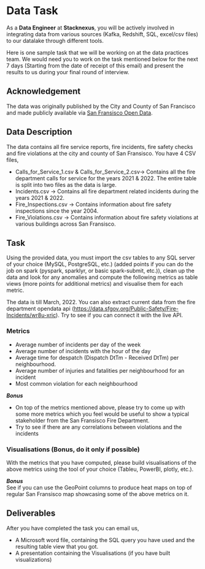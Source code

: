 # Data Task

As a **Data Engineer** at **Stacknexus**, you will be actively involved in integrating data from various sources (Kafka, Redshift, SQL, excel/csv files) to our datalake through different tools.

Here is one sample task that we will be working on at the data practices team. We would need you to work on the task mentioned below for the next 7 days (Starting from the date of receipt of this email) and present the results to us during your final round of interview.

## Acknowledgement

The data was originally published by the City and County of San Francisco and made publicly available
via [San Fransisco Open Data](https://data.sfgov.org/).

## Data Description
The data contains all fire service reports, fire incidents, fire safety checks and fire violations at the city and county of San Fransisco. You have 4 CSV files,

* Calls_for_Service_1.csv & Calls_for_Service_2.csv-> Contains all the fire department calls for service for the years 2021 & 2022. The entire table is split into two files as the data is large.
* Incidents.csv -> Contains all fire department related incidents during the years 2021 & 2022.
* Fire_Inspections.csv -> Contains information about fire safety inspections since the year 2004.
* Fire_Violations.csv -> Contains information about fire safety violations at various buildings across San Fransisco.


## Task

Using the provided data, you must import the csv tables to any SQL server of your choice (MySQL, PostgreSQL, etc.) (added points if you can do the job on spark (pyspark, sparklyr, or basic spark-submit, etc.)), clean up the data and look for any anomalies and compute the following metrics as table views (more points for additional metrics) and visualise them for each metric.

The data is till March, 2022. You can also extract current data from the fire department opendata api (https://data.sfgov.org/Public-Safety/Fire-Incidents/wr8u-xric). Try to see if you can connect it with the live API.

### Metrics

* Average number of incidents per day of the week
* Average number of incidents with the hour of the day
* Average time for despatch (Dispatch DtTm - Received DtTm) per neighbourhood.
* Average number of injuries and fatalities per neighbourhood for an incident
* Most common violation for each neighbourhood

***Bonus***
* On top of the metrics mentioned above, please try to come up with some more metrics which you feel would be useful to show a typical stakeholder from the San Fransisco Fire Department.
* Try to see if there are any correlations between violations and the incidents

### Visualisations (Bonus, do it only if possible)

With the metrics that you have computed, please build visualisations of the above metrics using the tool of your choice (Tableu, PowerBI, plotly, etc.).

***Bonus*** \
See if you can use the GeoPoint columns to produce heat maps on top of regular San Fransisco map showcasing some of the above metrics on it.

## Deliverables

After you have completed the task you can email us,

* A Microsoft word file, containing the SQL query you have used and the resulting table view that you got.
* A presentation containing the Visualisations (if you have built visualizations)

